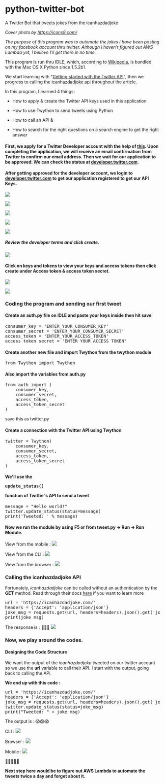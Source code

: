 # python-twitter-bot
A Twitter Bot that tweets jokes from the icanhazdadjoke 

*Cover photo by https://icons8.com/*

*The purpose of this program was to automate the jokes I have been posting on my facebook account thru twitter. Although I haven't figured out AWS Lambda yet, I believe I'll get there in no time.* 

This program is run thru IDLE, which, according to [Wikipedia](https://g.co/kgs/iQ9hDM), is bundled with the Mac OS X Python since 1.5.2b1.

We start learning with "[Getting started with the Twitter API](https://projects.raspberrypi.org/en/projects/getting-started-with-the-twitter-api)", then we progress to calling the [icanhazdadjoke api](https://icanhazdadjoke.com) throughout the article.

In this program, I learned 4 things: 

* How to apply & create the Twitter API keys used in this application

* How to use Twython to send tweets using Python

* How to call an API &

* How to search for the right questions on a search engine to get the right answer

#### First, we apply for a Twitter Developer account with the help of [this](https://projects.raspberrypi.org/en/projects/getting-started-with-the-twitter-api/3). Upon completing the application, we will receive an email confirmation from Twitter to confirm our email address. Then we wait for our application to be approved. We can check the status at [developer.twitter.com](https://developer.twitter.com).

#### After getting approved for the developer account, we login to [developer.twitter.com](https://developer.twitter.com) to get our application registered to get our API Keys.
![](https://thepracticaldev.s3.amazonaws.com/i/50a39k8s2a11qz2l82zt.png)

![](https://thepracticaldev.s3.amazonaws.com/i/8utkkl7igx2i16j7oo4v.png)

![](https://thepracticaldev.s3.amazonaws.com/i/fjiyzahgleta6a9xifu2.png)

![](https://thepracticaldev.s3.amazonaws.com/i/3wtexpx58ro4s0np4o7p.png)

![](https://thepracticaldev.s3.amazonaws.com/i/gywdbkispkhw02925slu.png)

##### Review the developer terms and click create.

![](https://thepracticaldev.s3.amazonaws.com/i/4kltiwvxhgfhqbng4u2m.png)

#### Click on keys and tokens to view your keys and access tokens then click create under Access token & access token secret.

![](https://thepracticaldev.s3.amazonaws.com/i/z0inajk61abjlnm6g22x.png)

![](https://thepracticaldev.s3.amazonaws.com/i/q8f5xd17798lnuk7qwgn.png)


### **Coding the program and sending our first tweet**

#### Create an auth.py file on IDLE and paste your keys inside then hit save

<pre>consumer_key = 'ENTER_YOUR_CONSUMER_KEY'
consumer_secret = 'ENTER_YOUR_CONSUMER_SECRET'
access_token = 'ENTER_YOUR_ACCESS_TOKEN'
access_token_secret = 'ENTER_YOUR_ACCESS_TOKEN'</pre>

#### Create another new file and import Twython from the twython module

<pre>from Twython import Twython</pre>

#### Also import the variables from auth.py

<pre>from auth import (
    consumer_key,
    consumer_secret,
    access_token,
    access_token_secret
)</pre>

save this as twitter.py

#### Create a connection with the Twitter API using Twython 

<pre>twitter = Twython(
    consumer_key,
    consumer_secret,
    access_token,
    access_token_secret
)</pre>

#### We'll use the <pre>update_status()</pre> function of Twitter's API to send a tweet

<pre>message = "Hello world!"
twitter.update_status(status=message)
print('Tweeted: ' % message)</pre>

#### Now we run the module by using F5 or from tweet.py -> Run -> Run Module. 

View from the mobile : 
![](https://thepracticaldev.s3.amazonaws.com/i/59xvt797h0kc2jmi5u0m.jpg)

View from the CLI : 
![](https://thepracticaldev.s3.amazonaws.com/i/3sywi3aacy03uejeuknx.png)

View from the browser :
![](https://thepracticaldev.s3.amazonaws.com/i/zlk04q3jla5z79y0ph57.png)


### **Calling the icanhazdadjoke API**

Fortunately, *icanhazdadjoke* can be called without an authentication by the **GET** method. Read through their docs [here](https://icanhazdadjoke.com/api) if you want to learn more

<pre>url = 'https://icanhazdadjoke.com/'
headers = {'Accept': 'application/json'}
joke_msg = requests.get(url, headers=headers).json().get('joke')
print(joke_msg)</pre>

The response is : :raised_hands::raised_hands::raised_hands:
![](https://thepracticaldev.s3.amazonaws.com/i/oxa9xnkvlpdostt15pw7.png)

### Now, we play around the codes.

#### Designing the Code Structure

We want the output of the *icanhazdadjoke* tweeted on our twitter account so we use the **url** variable to call their API. I start with the output, going back to calling the API.

**We end up with this code :**

<pre>url = 'https://icanhazdadjoke.com/'
headers = {'Accept': 'application/json'}
joke_msg = requests.get(url, headers=headers).json().get('joke')
twitter.update_status(status=joke_msg)
print("Tweeted: " + joke_msg)</pre>

The output is : :scream::scream::scream:

CLI : 
![](https://thepracticaldev.s3.amazonaws.com/i/yj1bp6f5yzx0oms8zghz.png)

Browser : 
![](https://thepracticaldev.s3.amazonaws.com/i/qnb0cxt3ghrq25zhxxnw.png)

Mobile : 
![](https://thepracticaldev.s3.amazonaws.com/i/9abw67tyoquum7e2saw2.jpg)

:raised_hands::scream::raised_hands::scream::raised_hands:

**Next step here would be to figure out AWS Lambda to automate the tweets twice a day and forget about it.**
